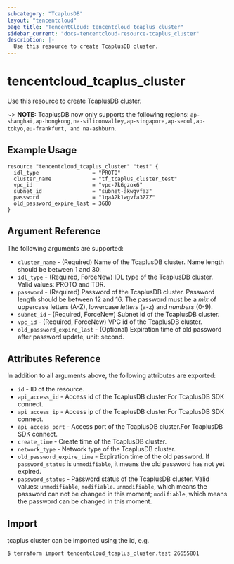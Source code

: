 ```yaml
---
subcategory: "TcaplusDB"
layout: "tencentcloud"
page_title: "TencentCloud: tencentcloud_tcaplus_cluster"
sidebar_current: "docs-tencentcloud-resource-tcaplus_cluster"
description: |-
  Use this resource to create TcaplusDB cluster.
---
```


# tencentcloud_tcaplus_cluster

Use this resource to create TcaplusDB cluster.

~> **NOTE:** TcaplusDB now only supports the following regions: `ap-shanghai,ap-hongkong,na-siliconvalley,ap-singapore,ap-seoul,ap-tokyo,eu-frankfurt, and na-ashburn`.

## Example Usage

```hcl
resource "tencentcloud_tcaplus_cluster" "test" {
  idl_type                 = "PROTO"
  cluster_name             = "tf_tcaplus_cluster_test"
  vpc_id                   = "vpc-7k6gzox6"
  subnet_id                = "subnet-akwgvfa3"
  password                 = "1qaA2k1wgvfa3ZZZ"
  old_password_expire_last = 3600
}
```

## Argument Reference

The following arguments are supported:

* `cluster_name` - (Required) Name of the TcaplusDB cluster. Name length should be between 1 and 30.
* `idl_type` - (Required, ForceNew) IDL type of the TcaplusDB cluster. Valid values: PROTO and TDR.
* `password` - (Required) Password of the TcaplusDB cluster. Password length should be between 12 and 16. The password must be a *mix* of uppercase letters (A-Z), lowercase *letters* (a-z) and *numbers* (0-9).
* `subnet_id` - (Required, ForceNew) Subnet id of the TcaplusDB cluster.
* `vpc_id` - (Required, ForceNew) VPC id of the TcaplusDB cluster.
* `old_password_expire_last` - (Optional) Expiration time of old password after password update, unit: second.

## Attributes Reference

In addition to all arguments above, the following attributes are exported:

* `id` - ID of the resource.
* `api_access_id` - Access id of the TcaplusDB cluster.For TcaplusDB SDK connect.
* `api_access_ip` - Access ip of the TcaplusDB cluster.For TcaplusDB SDK connect.
* `api_access_port` - Access port of the TcaplusDB cluster.For TcaplusDB SDK connect.
* `create_time` - Create time of the TcaplusDB cluster.
* `network_type` - Network type of the TcaplusDB cluster.
* `old_password_expire_time` - Expiration time of the old password. If `password_status` is `unmodifiable`, it means the old password has not yet expired.
* `password_status` - Password status of the TcaplusDB cluster. Valid values: `unmodifiable`, `modifiable`. `unmodifiable`, which means the password can not be changed in this moment; `modifiable`, which means the password can be changed in this moment.


## Import

tcaplus cluster can be imported using the id, e.g.

```
$ terraform import tencentcloud_tcaplus_cluster.test 26655801
```

